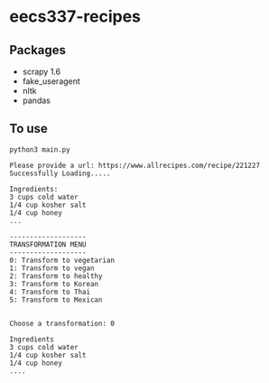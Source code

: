 # eecs337-recipes


## Packages

- scrapy 1.6
- fake_useragent
- nltk
- pandas

## To use

```
python3 main.py

Please provide a url: https://www.allrecipes.com/recipe/221227
Successfully Loading.....

Ingredients:
3 cups cold water
1/4 cup kosher salt
1/4 cup honey
...

-------------------
TRANSFORMATION MENU
-------------------
0: Transform to vegetarian
1: Transform to vegan
2: Transform to healthy
3: Transform to Korean
4: Transform to Thai
5: Transform to Mexican


Choose a transformation: 0

Ingredients
3 cups cold water
1/4 cup kosher salt
1/4 cup honey
....
```
